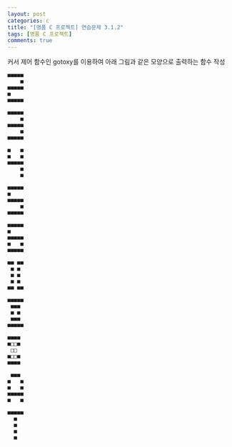 ```yaml
---
layout: post
categories: c
title: "[명품 C 프로젝트] 연습문제 3.1.2"
tags: [명품 C 프로젝트]
comments: true
---
```


커서 제어 함수인 gotoxy를 이용하여 아래 그림과 같은 모양으로 출력하는 함수 작성

```
■■■■■
    ■
■■■■■
■
■■■■■

■■■■■
    ■
■■■■■
    ■
■■■■■

■   ■
■   ■
■■■■■
    ■
    ■

■■■■■
■
■■■■■
    ■
■■■■■

■■■■■
■
■■■■■
■   ■
■■■■■

■■ ■■
 ■ ■
 ■ ■
 ■ ■
■■ ■■

■■■■■
 ■■■
 ■ ■
 ■■■
■■■■■

■■■■
■□□■
 □□
■□□■
■■■■

 ■■■
■   ■
■   ■
■■■■■
■   ■

■■■■■
  ■
  ■
  ■
  ■
```

<script src="https://gist.github.com/Junhyeon2/a4de786754f49653aa867074eb71e270.js"></script>

